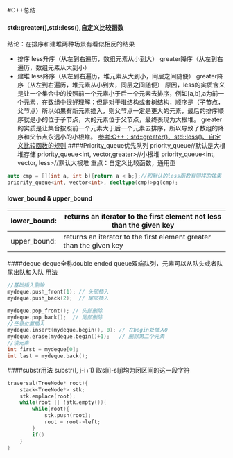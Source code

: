 #C++总结
#### std::greater(),std::less(),自定义比较函数
结论：在排序和建堆两种场景有看似相反的结果
- 排序
  less<T>升序（从左到右遍历，数组元素从小到大）
  greater<T>降序（从左到右遍历，数组元素从大到小）
- 建堆
  less<T>降序（从左到右遍历，堆元素从大到小，同层之间随便）
  greater<T>降序（从左到右遍历，堆元素从小到大，同层之间随便）
原因，less的实质含义是让一个集合中的按照前一个元素小于后一个元素去排序，例如[a,b],a为前一个元素，在数组中很好理解；但是对于堆结构或者树结构，顺序是（子节点，父节点）所以如果有新元素插入，则父节点一定是更大的元素，最后的排序顺序就是小的位于子节点，大的元素位于父节点，最终表现为大根堆。
greater的实质是让集合按照前一个元素大于后一个元素去排序，所以导致了数组的降序和父节点永远小的小根堆。
[参考:C++：std::greater()、std::less()、自定义比较函数的规则](https://blog.csdn.net/sandalphon4869/article/details/105419706)
####Priority_queue优先队列
priority_queue//默认是大根堆存储
priority_queue<int, vector<int>,greater<int>>//小根堆
priority_queue<int, vector<int>, less<int>>//默认大根堆
重点：自定义比较函数，通用型
```cpp
auto cmp = [](int a, int b){return a < b;};//和默认的less函数有同样的效果
priority_queue<int, vector<int>, decltype(cmp)>pq(cmp);
```
#### lower_bound & upper_bound

|lower_bound:|returns an iterator to the first element not less than the given key|
|----|----|
|upper_bound:|returns an iterator to the first element greater than the given key|
####deque
deque全称double ended queue双端队列，元素可以从队头或者队尾出队和入队
用法
```cpp
//基础插入删除
mydeque.push_front(1); // 头部插入
mydeque.push_back(2);  // 尾部插入 

mydeque.pop_front(); // 头部删除
mydeque.pop_back();  // 尾部删除
//任意位置插入
mydeque.insert(mydeque.begin(), 0); // 在begin处插入0
mydeque.erase(mydeque.begin()+1);   // 删除第二个元素
//读元素
int first = mydeque[0]; 
int last = mydeque.back();
```
####substr用法
substr(I, j-i+1) 取s[i]-s[j]均为闭区间的这一段字符


```cpp
traversal(TreeNode* root){
    stack<TreeNode*> stk;
    stk.emplace(root);
    while(root || !stk.empty()){
        while(root){
            stk.push(root);
            root = root->left;
        }
        if()
    }
}
``` 